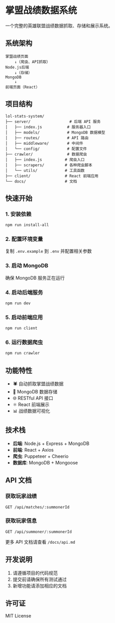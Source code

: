 # 掌盟战绩数据系统

一个完整的英雄联盟战绩数据抓取、存储和展示系统。

## 系统架构

```
掌盟战绩页面
    ↓（爬虫、API抓取）
Node.js后端
    ↓（存储）
MongoDB
    ↓
前端页面（React）
```

## 项目结构

```
lol-stats-system/
├── server/                 # 后端 API 服务
│   ├── index.js           # 服务器入口
│   ├── models/            # MongoDB 数据模型
│   ├── routes/            # API 路由
│   ├── middleware/        # 中间件
│   └── config/            # 配置文件
├── crawler/               # 数据爬虫
│   ├── index.js          # 爬虫入口
│   ├── scrapers/         # 各种爬虫脚本
│   └── utils/            # 工具函数
├── client/               # React 前端应用
└── docs/                 # 文档
```

## 快速开始

### 1. 安装依赖
```bash
npm run install-all
```

### 2. 配置环境变量
复制 `.env.example` 到 `.env` 并配置相关参数

### 3. 启动 MongoDB
确保 MongoDB 服务正在运行

### 4. 启动后端服务
```bash
npm run dev
```

### 5. 启动前端应用
```bash
npm run client
```

### 6. 运行数据爬虫
```bash
npm run crawler
```

## 功能特性

- 🕷️ 自动抓取掌盟战绩数据
- 💾 MongoDB 数据存储
- 🌐 RESTful API 接口
- ⚛️ React 前端展示
- 📊 战绩数据可视化

## 技术栈

- **后端**: Node.js + Express + MongoDB
- **前端**: React + Axios
- **爬虫**: Puppeteer + Cheerio
- **数据库**: MongoDB + Mongoose

## API 文档

### 获取玩家战绩
```
GET /api/matches/:summonerId
```

### 获取玩家信息
```
GET /api/summoner/:summonerId
```

更多 API 文档请查看 `/docs/api.md`

## 开发说明

1. 请遵循项目的代码规范
2. 提交前请确保所有测试通过
3. 新增功能请添加相应的文档

## 许可证

MIT License
